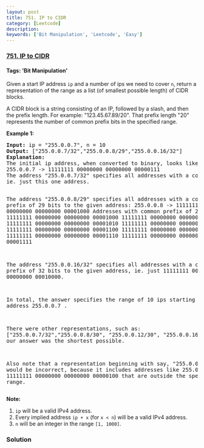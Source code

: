 ```yaml
---
layout: post
title: 751. IP to CIDR
category: [Leetcode]
description: 
keywords: ['Bit Manipulation', 'Leetcode', 'Easy']
---
```

### [751. IP to CIDR](https://leetcode.com/problems/ip-to-cidr)

#### Tags: 'Bit Manipulation'

<div class="content__u3I1 question-content__JfgR"><div><p>
Given a start IP address <code>ip</code> and a number of ips we need to cover <code>n</code>, return a representation of the range as a list (of smallest possible length) of CIDR blocks.
</p><p>
A CIDR block is a string consisting of an IP, followed by a slash, and then the prefix length.  For example: "123.45.67.89/20".  That prefix length "20" represents the number of common prefix bits in the specified range.
</p>
<p><b>Example 1:</b><br/>
</p><pre><b>Input:</b> ip = "255.0.0.7", n = 10
<b>Output:</b> ["255.0.0.7/32","255.0.0.8/29","255.0.0.16/32"]
<b>Explanation:</b>
The initial ip address, when converted to binary, looks like this (spaces added for clarity):
255.0.0.7 -&gt; 11111111 00000000 00000000 00000111
The address "255.0.0.7/32" specifies all addresses with a common prefix of 32 bits to the given address,
ie. just this one address.

The address "255.0.0.8/29" specifies all addresses with a common prefix of 29 bits to the given address:
255.0.0.8 -&gt; 11111111 00000000 00000000 00001000
Addresses with common prefix of 29 bits are:
11111111 00000000 00000000 00001000
11111111 00000000 00000000 00001001
11111111 00000000 00000000 00001010
11111111 00000000 00000000 00001011
11111111 00000000 00000000 00001100
11111111 00000000 00000000 00001101
11111111 00000000 00000000 00001110
11111111 00000000 00000000 00001111

The address "255.0.0.16/32" specifies all addresses with a common prefix of 32 bits to the given address,
ie. just 11111111 00000000 00000000 00010000.

In total, the answer specifies the range of 10 ips starting with the address 255.0.0.7 .

There were other representations, such as:
["255.0.0.7/32","255.0.0.8/30", "255.0.0.12/30", "255.0.0.16/32"],
but our answer was the shortest possible.

Also note that a representation beginning with say, "255.0.0.7/30" would be incorrect,
because it includes addresses like 255.0.0.4 = 11111111 00000000 00000000 00000100 
that are outside the specified range.
</pre>
<p></p>
<p><b>Note:</b><br/>
</p><ol>
<li><code>ip</code> will be a valid IPv4 address.</li>
<li>Every implied address <code>ip + x</code> (for <code>x &lt; n</code>) will be a valid IPv4 address.</li>
<li><code>n</code> will be an integer in the range <code>[1, 1000]</code>.</li>
</ol>
<p></p></div></div>

### Solution
